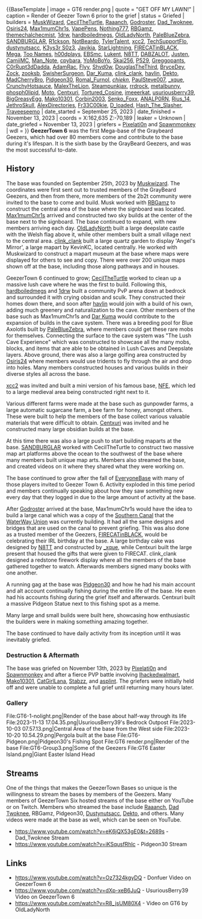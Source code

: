 {{BaseTemplate
| image = GT6 render.png
| quote = "GET OFF MY LAWN!"
| caption = Render of Geezer Town 6 prior to the grief
| status = Griefed
| builders = [MuskWizard](https://2b2t.miraheze.org/wiki/MuskWizard), [CecilTheTurtle](https://2b2t.miraheze.org/wiki/CecilTheTurtle), [Raaanch](https://2b2t.miraheze.org/wiki/Raaanch), [Godroster](https://2b2t.miraheze.org/wiki/Godroster), [Dad_Twoknee](https://2b2t.miraheze.org/wiki/Dad_Twoknee), [Osiris24](https://2b2t.miraheze.org/wiki/Osiris24), [Max1mumChr1s](https://2b2t.miraheze.org/wiki/Max1mumChr1s), [VapePens](https://2b2t.miraheze.org/wiki/VapePens), [Nothing777](https://2b2t.miraheze.org/wiki/Nothing777), [RBGamz](https://2b2t.miraheze.org/wiki/RBGamz), [themechalchecmist](https://2b2t.miraheze.org/wiki/themechalchecmist), [1drw](https://2b2t.miraheze.org/wiki/1drw), [hardboiledmegs](https://2b2t.miraheze.org/wiki/hardboiledmegs), [OldLadyNorth](https://2b2t.miraheze.org/wiki/OldLadyNorth), [PaleBlueZebra](https://2b2t.miraheze.org/wiki/PaleBlueZebra), [SANDBURGLAR](https://2b2t.miraheze.org/wiki/SANDBURGLAR), [R1ckson](https://2b2t.miraheze.org/wiki/R1ckson), [NotBeardo](https://2b2t.miraheze.org/wiki/NotBeardo), [TylerTalent](https://2b2t.miraheze.org/wiki/TylerTalent), [xcc2](https://2b2t.miraheze.org/wiki/xcc2), [TechSupportFlo](https://2b2t.miraheze.org/wiki/TechSupportFlo), [dustynutsacc](https://2b2t.miraheze.org/wiki/dustynutsacc), [K3ys3r S0z3](https://2b2t.miraheze.org/wiki/K3ys3r_S0z3), [Javikia](https://2b2t.miraheze.org/wiki/Javikia), [StarLightning](https://2b2t.miraheze.org/wiki/StarLightning), [FIRECATinBLACK](https://2b2t.miraheze.org/wiki/FIRECATinBLACK), [Mega](https://2b2t.miraheze.org/wiki/Mega), [Too Names](https://2b2t.miraheze.org/wiki/Too_Names), [h00dplays](https://2b2t.miraheze.org/wiki/h00dplays), [EBSmc](https://2b2t.miraheze.org/wiki/EBSmc), [Lukent](https://2b2t.miraheze.org/wiki/Lukent), [N8TT](https://2b2t.miraheze.org/wiki/N8TT), [DABZALOT](https://2b2t.miraheze.org/wiki/DABZALOT), [Justen](https://2b2t.miraheze.org/wiki/Justen), [CamiiMC](https://2b2t.miraheze.org/wiki/CamiiMC), [Man_Note](https://2b2t.miraheze.org/wiki/Man_Note), [cpybara](https://2b2t.miraheze.org/wiki/cpybara), [YoMoBoYo](https://2b2t.miraheze.org/wiki/YoMoBoYo), [Skai256](https://2b2t.miraheze.org/wiki/Skai256), [P529](https://2b2t.miraheze.org/wiki/P529), [Greggopants](https://2b2t.miraheze.org/wiki/Greggopants), [C0rRupt3dDadda](https://2b2t.miraheze.org/wiki/C0rRupt3dDadda), [AdamRac](https://2b2t.miraheze.org/wiki/AdamRac), [Flyy](https://2b2t.miraheze.org/wiki/Flyy), [Shvd0w](https://2b2t.miraheze.org/wiki/Shvd0w), [DouglasTheThird](https://2b2t.miraheze.org/wiki/DouglasTheThird), [BryceDey](https://2b2t.miraheze.org/wiki/BryceDey), [Zock](https://2b2t.miraheze.org/wiki/Zock), [zooksb](https://2b2t.miraheze.org/wiki/zooksb), [SwisherSurgeon](https://2b2t.miraheze.org/wiki/SwisherSurgeon), [Dar_Kuma](https://2b2t.miraheze.org/wiki/Dar_Kuma), [clink_clank](https://2b2t.miraheze.org/wiki/clink_clank), [havlin](https://2b2t.miraheze.org/wiki/havlin), [Dekto](https://2b2t.miraheze.org/wiki/Dekto), [MadCherryBro](https://2b2t.miraheze.org/wiki/MadCherryBro), [Pidgeon30](https://2b2t.miraheze.org/wiki/Pidgeon30), [Romal_FurnoI](https://2b2t.miraheze.org/wiki/Romal_FurnoI), [_chiekn_](https://2b2t.miraheze.org/wiki/_chiekn_), [PaulSteve007](https://2b2t.miraheze.org/wiki/PaulSteve007), [_xque](https://2b2t.miraheze.org/wiki/_xque), [CrunchyHotsauce](https://2b2t.miraheze.org/wiki/CrunchyHotsauce), [MalexTheLion](https://2b2t.miraheze.org/wiki/MalexTheLion), [Steampunkjax](https://2b2t.miraheze.org/wiki/Steampunkjax), [rrdrock](https://2b2t.miraheze.org/wiki/rrdrock), [metalbunny](https://2b2t.miraheze.org/wiki/metalbunny), [phosph0lipid](https://2b2t.miraheze.org/wiki/phosph0lipid), [Moto](https://2b2t.miraheze.org/wiki/Moto), [Centxuri](https://2b2t.miraheze.org/wiki/Centxuri), [Tortured_Cosine](https://2b2t.miraheze.org/wiki/Tortured_Cosine), [imeeerkat](https://2b2t.miraheze.org/wiki/imeeerkat), [usuriousberry39](https://2b2t.miraheze.org/wiki/usuriousberry39), [BigGreasyEgg](https://2b2t.miraheze.org/wiki/BigGreasyEgg), [Mako10301](https://2b2t.miraheze.org/wiki/Mako10301), [Corbin2003](https://2b2t.miraheze.org/wiki/Corbin2003), [Senko_Foxx](https://2b2t.miraheze.org/wiki/Senko_Foxx), [ANALP0RN](https://2b2t.miraheze.org/wiki/ANALP0RN), [Rius_14](https://2b2t.miraheze.org/wiki/Rius_14), [JethroSkull](https://2b2t.miraheze.org/wiki/JethroSkull), [AlexDirectories](https://2b2t.miraheze.org/wiki/AlexDirectories), [Fr33C00kie](https://2b2t.miraheze.org/wiki/Fr33C00kie), [D_loaded](https://2b2t.miraheze.org/wiki/D_loaded), [Hash_The_Slasher](https://2b2t.miraheze.org/wiki/Hash_The_Slasher), [Traveeseemo](https://2b2t.miraheze.org/wiki/Traveeseemo)
| date_started = September 25, 2023
| date_finished = November 13, 2023
| coords = X:162,635 Z:-70,189
| leaker = Unknown
| date_griefed = November 13, 2023
| griefers = [Pixelati0n](https://2b2t.miraheze.org/wiki/Pixelati0n) and [Spawnmonkey](https://2b2t.miraheze.org/wiki/Spawnmonkey)
| wdl =
}}
**GeezerTown 6** was the first Mega-base of the Graybeard Geezers, which had over 80 members come and contribute to the base during it's lifespan. It is the sixth base by the GrayBeard Geezers, and was the most successful to-date.
## History
The base was founded on September 25th, 2023 by [Muskwizard](https://2b2t.miraheze.org/wiki/Muskwizard). The coordinates were first sent out to trusted members of the GrayBeard Geezers, and then from there, more members of the 2b2t community were invited to the base to come and build.
Musk worked with [RBGamz](https://2b2t.miraheze.org/wiki/RBGamz) to construct the central area of the base where the signboard was located. [Max1mumChr1s](https://2b2t.miraheze.org/wiki/Max1mumChr1s) arrived and constructed two sky builds at the center of the base next to the signboard.
The base continued to expand, with new members arriving each day. [OldLadyNorth](https://2b2t.miraheze.org/wiki/OldLadyNorth) built a large deepslate castle with the Welsh flag above it, while other members built a small village next to the central area. [clink_clank](https://2b2t.miraheze.org/wiki/clink_clank) built a large quartz garden to display 'Angel's Mirror', a large mapart by KevinKC, located centrally. He worked with Muskwizard to construct a mapart museum at the base where maps were displayed for others to see and copy. There were over 200 unique maps shown off at the base, including those along pathways and in houses.

GeezerTown 6 continued to grow; [CecilTheTurtle](https://2b2t.miraheze.org/wiki/CecilTheTurtle) worked to clean up a massive lush cave where he was the first to build.  Following this, [hardboiledmegs](https://2b2t.miraheze.org/wiki/hardboiledmegs) and [1drw](https://2b2t.miraheze.org/wiki/1drw) built a community PvP arena down at bedrock and surrounded it with crying obsidan and sculk. They constructed their homes down there, and soon after [havlin](https://2b2t.miraheze.org/wiki/havlin) would join with a build of his own, adding much greenery and naturalization to the cave. Other members of the base such as Max1mumChr1s and [Dar Kuma](https://2b2t.miraheze.org/wiki/Dar_Kuma) would contribute to the expansion of builds in the cave system.  There was a breeding pool for Blue Axolotls built by [PaleBlueZebra](https://2b2t.miraheze.org/wiki/PaleBlueZebra), where members could get these rare mobs for themselves. Connecting the surface to the cave system was "The Lush Cave Experience" which was constructed to showcase all the many mobs, blocks, and items that are able to be obtained in Lush Caves and Deepslate layers. Above ground, there was also a large golfing area constructed by [Osiris24](https://2b2t.miraheze.org/wiki/Osiris24) where members would use tridents to fly through the air and drop into holes. Many members constructed houses and various builds in their diverse styles all across the base.

[xcc2](https://2b2t.miraheze.org/wiki/xcc2) was invited and built a mini version of his famous base, [NFE](https://2b2t.miraheze.org/wiki/NFE), which led to a large medieval area being constructed right next to it.

Various different farms were made at the base such as gunpowder farms, a large automatic sugarcane farm, a bee farm for honey, amongst others. These were built to help the members of the base collect various valuable materials that were difficult to obtain. [Centxuri](https://2b2t.miraheze.org/wiki/Centxuri) was invited and he constructed many large obsidian builds at the base.

At this time there was also a large push to start building maparts at the base. [SANDBURGLAR](https://2b2t.miraheze.org/wiki/SANDBURGLAR) worked with CecilTheTurtle to construct two massive map art platforms above the ocean to the southwest of the base where many members built unique map arts. Members also streamed the base, and created videos on it where they shared what they were working on.

The base continued to grow after the fall of [EveryoneBase](https://2b2t.miraheze.org/wiki/EveryoneBase) with many of those players invited to Geezer Town 6. Activity exploded in this time period and members continually speaking about how they saw something new every day that they logged in due to the large amount of activity at the base.

After [Godroster](https://2b2t.miraheze.org/wiki/Godroster) arrived at the base, Max1mumChr1s would have the idea to build a large canal which was a copy of the [Southern Canal](https://2b2t.miraheze.org/wiki/Southern_Canal) that the [WaterWay Union](https://2b2t.miraheze.org/wiki/WaterWay_Union) was currently building. It had all the same designs and bridges that are used on the canal to prevent griefing. This was also done as a trusted member of the Geezers, [FIRECATinBLACK](https://2b2t.miraheze.org/wiki/FIRECATinBLACK), would be celebrating their IRL birthday at the base. A large birthday cake was designed by [N8TT](https://2b2t.miraheze.org/wiki/N8TT) and constructed by [_xque](https://2b2t.miraheze.org/wiki/_xque), while Centxuri built the large present that housed the gifts that were given to FIRECAT. clink_clank designed a redstone firework display where all the members of the base gathered together to watch. Afterwards members signed many books with one another.

A running gag at the base was [Pidgeon30](https://2b2t.miraheze.org/wiki/Pidgeon30) and how he had his main account and alt account continually fishing during the entire life of the base. He even had his accounts fishing during the grief itself and afterwards. Centxuri built a massive Pidgeon Statue next to this fishing spot as a meme.

Many large and small builds were built here, showcasing how enthusiastic the builders were in making something amazing together.

The base continued to have daily activity from its inception until it was inevitably griefed.

### Destruction & Aftermath
The base was griefed on November 13th, 2023 by [Pixelati0n](https://2b2t.miraheze.org/wiki/Pixelati0n) and [Spawnmonkey](https://2b2t.miraheze.org/wiki/Spawnmonkey) and  after a fierce PVP battle involving [Ihackedwalmart](https://2b2t.miraheze.org/wiki/Ihackedwalmart), [Mako10301](https://2b2t.miraheze.org/wiki/Mako10301), [CatGirlLana](https://2b2t.miraheze.org/wiki/CatGirlLana), [Stabzz](https://2b2t.miraheze.org/wiki/Stabzz), and [asplint](https://2b2t.miraheze.org/wiki/asplint). The griefers were initially held off and were unable to complete a full grief until returning many hours later.

### Gallery
<gallery caption="Gallery of Geezers">
File:GT6-1-nolight.png|Render of the base about half-way through its life
File:2023-11-13 17.04.35.png|UsuriousBerry39's Bedrock Outpost
File:2023-10-03 07.57.13.png|Central Area of the base from the West side
File:2023-10-20 10.54.29.png|Pergola built at the base
File:GT6-Pidgeon.png|Pidgeon30's Fishing Spot
File:GT6 render.png|Render of the base
File:GT6-Group3.png|Some of the Geezers
File:GT6 Easter Island.png|Giant Easter Island Head
</gallery>

## Streams
One of the things that makes the GeezerTown Bases so unique is the willingness to stream the bases by members of the Geezers. Many members of GeezerTown Six hosted streams of the base either on YouTube or on Twitch. Members who streamed the base include [Raaanch](https://2b2t.miraheze.org/wiki/Raaanch), [Dad Twoknee](https://2b2t.miraheze.org/wiki/Dad_Twoknee), RBGamz, Pidgeon30, [Dustynutsacc](https://2b2t.miraheze.org/wiki/Dustynutsacc), [Dekto](https://2b2t.miraheze.org/wiki/Dekto), and others. Many videos were made at the base as well, which can be seen on YouTube.

* https://www.youtube.com/watch?v=eK6jQX53gE0&t=2689s - Dad_Twoknee Stream
* https://www.youtube.com/watch?v=iKSqusfRhlc - Pidgeon30 Stream

## Links
* https://www.youtube.com/watch?v=Oz7324kgyDQ - Donfuer Video on GeezerTown 6
* https://www.youtube.com/watch?v=dXp-xeB6JuQ - UsuriousBerry39 Video on GeezerTown 6
* https://www.youtube.com/watch?v=R8_jsUM80X4 - Video on GT6 by OldLadyNorth